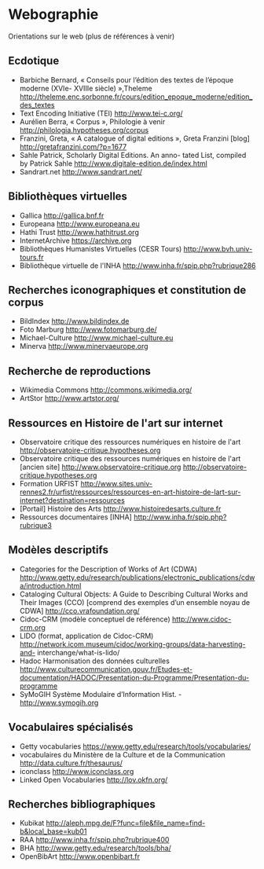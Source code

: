 Webographie
===========

Orientations sur le web
(plus de références à venir)


Ecdotique
------------

- Barbiche Bernard, « Conseils pour l’édition des textes de l’époque moderne (XVIe- XVIIIe siècle) »,Theleme http://theleme.enc.sorbonne.fr/cours/edition_epoque_moderne/edition_des_textes
- Text Encoding Initiative (TEI) http://www.tei-c.org/
- Aurélien Berra, « Corpus », Philologie à venir http://philologia.hypotheses.org/corpus
- Franzini, Greta, « A catalogue of digital editions », Greta Franzini [blog] http://gretafranzini.com/?p=1677
- Sahle Patrick, Scholarly Digital Editions. An anno- tated List, compiled by Patrick Sahle http://www.digitale-edition.de/index.html
- Sandrart.net http://www.sandrart.net/


Bibliothèques virtuelles
------------

- Gallica http://gallica.bnf.fr
- Europeana http://www.europeana.eu
- Hathi Trust http://www.hathitrust.org
- InternetArchive https://archive.org
- Bibliothèques Humanistes Virtuelles (CESR Tours) http://www.bvh.univ-tours.fr
- Bibliothèque virtuelle de l'INHA http://www.inha.fr/spip.php?rubrique286


Recherches iconographiques et constitution de corpus
------------

- BildIndex http://www.bildindex.de
- Foto Marburg http://www.fotomarburg.de/
- Michael-Culture http://www.michael-culture.eu
- Minerva http://www.minervaeurope.org

Recherche de reproductions
------------

- Wikimedia Commons http://commons.wikimedia.org/
- ArtStor http://www.artstor.org/

Ressources en Histoire de l'art sur internet
------------

- Observatoire critique des ressources numériques en histoire de l'art http://observatoire-critique.hypotheses.org
- Observatoire critique des ressources numériques en histoire de l'art [ancien site] http://www.observatoire-critique.org http://observatoire-critique.hypotheses.org
- Formation URFIST http://www.sites.univ-rennes2.fr/urfist/ressources/ressources-en-art-histoire-de-lart-sur-internet?destination=ressources
- [Portail] Histoire des Arts http://www.histoiredesarts.culture.fr
- Ressources documentaires [INHA] http://www.inha.fr/spip.php?rubrique3

Modèles descriptifs
------------

- Categories for the Description of Works of Art (CDWA) http://www.getty.edu/research/publications/electronic_publications/cdwa/introduction.html
- Cataloging Cultural Objects: A Guide to Describing Cultural Works and Their Images (CCO) [comprend des exemples d’un ensemble noyau de CDWA] http://cco.vrafoundation.org/
- Cidoc-CRM (modèle conceptuel de référence) http://www.cidoc-crm.org
- LIDO (format, application de Cidoc-CRM) http://network.icom.museum/cidoc/working-groups/data-harvesting-and-
interchange/what-is-lido/
- Hadoc Harmonisation des données culturelles http://www.culturecommunication.gouv.fr/Etudes-et-documentation/HADOC/Presentation-du-Programme/Presentation-du-programme
- SyMoGIH Système Modulaire d’Information Hist. - http://www.symogih.org


Vocabulaires spécialisés
------------

- Getty vocabularies https://www.getty.edu/research/tools/vocabularies/
- vocabulaires du Ministère de la Culture et de la Communication http://data.culture.fr/thesaurus/ 
- iconclass http://www.iconclass.org
- Linked Open Vocabularies http://lov.okfn.org/


Recherches bibliographiques
------------

- Kubikat http://aleph.mpg.de/F?func=file&file_name=find-b&local_base=kub01
- RAA http://www.inha.fr/spip.php?rubrique400
- BHA http://www.getty.edu/research/tools/bha/
- OpenBibArt http://www.openbibart.fr

